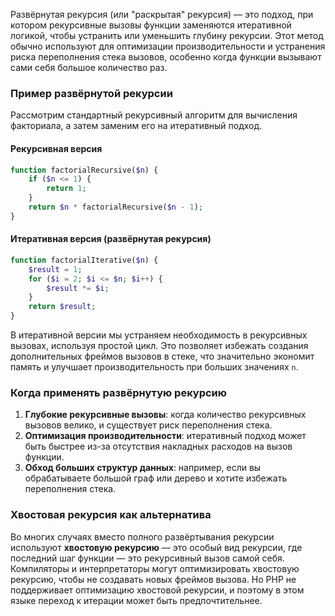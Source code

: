 Развёрнутая рекурсия (или "раскрытая" рекурсия) — это подход, при котором рекурсивные вызовы функции заменяются итеративной логикой, чтобы устранить или уменьшить глубину рекурсии. Этот метод обычно используют для оптимизации производительности и устранения риска переполнения стека вызовов, особенно когда функции вызывают сами себя большое количество раз.

### Пример развёрнутой рекурсии

Рассмотрим стандартный рекурсивный алгоритм для вычисления факториала, а затем заменим его на итеративный подход.

#### Рекурсивная версия
```php
function factorialRecursive($n) {
    if ($n <= 1) {
        return 1;
    }
    return $n * factorialRecursive($n - 1);
}
```

#### Итеративная версия (развёрнутая рекурсия)
```php
function factorialIterative($n) {
    $result = 1;
    for ($i = 2; $i <= $n; $i++) {
        $result *= $i;
    }
    return $result;
}
```

В итеративной версии мы устраняем необходимость в рекурсивных вызовах, используя простой цикл. Это позволяет избежать создания дополнительных фреймов вызовов в стеке, что значительно экономит память и улучшает производительность при больших значениях `n`.

### Когда применять развёрнутую рекурсию

1. **Глубокие рекурсивные вызовы**: когда количество рекурсивных вызовов велико, и существует риск переполнения стека.
2. **Оптимизация производительности**: итеративный подход может быть быстрее из-за отсутствия накладных расходов на вызов функции.
3. **Обход больших структур данных**: например, если вы обрабатываете большой граф или дерево и хотите избежать переполнения стека.

### Хвостовая рекурсия как альтернатива

Во многих случаях вместо полного развёртывания рекурсии используют **хвостовую рекурсию** — это особый вид рекурсии, где последний шаг функции — это рекурсивный вызов самой себя. Компиляторы и интерпретаторы могут оптимизировать хвостовую рекурсию, чтобы не создавать новых фреймов вызова. Но PHP не поддерживает оптимизацию хвостовой рекурсии, и поэтому в этом языке переход к итерации может быть предпочтительнее.